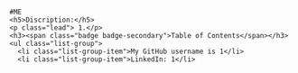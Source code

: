 
    #ME
    <h5>Discription:</h5>
    <p class="lead"> 1.</p>
    <h3><span class="badge badge-secondary">Table of Contents</span></h3>
    <ul class="list-group">
      <li class="list-group-item">My GitHub username is 1</li>
      <li class="list-group-item">LinkedIn: 1</li>
 >
